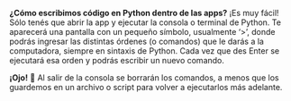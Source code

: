 **¿Cómo escribimos código en Python dentro de las apps?**
¡Es muy fácil! Sólo tenés que abrir la app y ejecutar la consola o terminal de Python. Te aparecerá una pantalla con un pequeño símbolo, usualmente ‘>’, donde podrás ingresar las distintas órdenes (o comandos) que le darás a la computadora, siempre en sintaxis de Python. Cada vez que des Enter se ejecutará esa orden y podrás escribir un nuevo comando. 

**¡Ojo!**  :eyes: 
Al salir de la consola se borrarán los
comandos, a menos que los guardemos en un archivo o script para volver a ejecutarlos más adelante.
